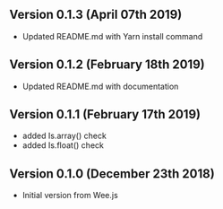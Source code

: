 
Version 0.1.3 (April 07th 2019)
-----------------------------
 * Updated README.md with Yarn install command
 
Version 0.1.2 (February 18th 2019)
-----------------------------
 * Updated README.md with documentation
 
Version 0.1.1 (February 17th 2019)
-----------------------------
 * added Is.array() check
 * added Is.float() check

Version 0.1.0 (December 23th 2018)
-----------------------------
 * Initial version from Wee.js
